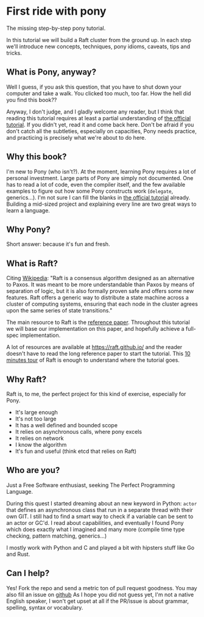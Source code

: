 # First ride with pony

The missing step-by-step pony tutorial.

In this tutorial we will build a Raft cluster from the ground up. In each step
we'll introduce new concepts, techniques, pony idioms, caveats, tips and tricks.

## What is Pony, anyway?

Well I guess, if you ask this question, that you have to shut down your computer
and take a walk. You clicked too much, too far. How the hell did you find this
book??

Anyway, I don't judge, and I gladly welcome any reader, but I think that reading
this tutorial requires at least a partial understanding of [the official
tutorial](http://tutorial.ponylang.org/). If you didn't yet, read it and come back
here. Don't be afraid if you don't catch all the subtleties, especially on
capacities, Pony needs practice, and practicing is precisely what we're about to
do here.

## Why this book?

I'm new to Pony (who isn't?). At the moment, learning Pony requires a lot of
personal investment. Large parts of Pony are simply not documented. One has to
read a lot of code, even the compiler itself, and the few available examples to
figure out how some Pony constructs work (`delegate`, generics...). I'm not
sure I can fill the blanks in [the official
tutorial](http://tutorial.ponylang.org/) already. Building a mid-sized project and
explaining every line are two great ways to learn a language.

## Why Pony?

Short answer: because it's fun and fresh.

## What is Raft?

Citing [Wikipedia](https://en.wikipedia.org/wiki/Raft_%28computer_science%29):
"Raft is a consensus algorithm designed as an alternative to Paxos. It was
meant to be more understandable than Paxos by means of separation of logic, but
it is also formally proven safe and offers some new features. Raft offers a
generic way to distribute a state machine across a cluster of computing
systems, ensuring that each node in the cluster agrees upon the same series of
state transitions."

The main resource to Raft is the [reference
paper](https://ramcloud.stanford.edu/wiki/download/attachments/11370504/raft.pdf).
Throughout this tutorial we will base our implementation on this paper, and
hopefully achieve a full-spec implementation.

A lot of resources are available at https://raft.github.io/ and the reader
doesn't have to read the long reference paper to start the tutorial. This [10
minutes tour](http://thesecretlivesofdata.com/raft/) of Raft is enough to
understand where the tutorial goes.

## Why Raft?

Raft is, to me, the perfect project for this kind of exercise, especially for
Pony.

* It's large enough
* It's not too large
* It has a well defined and bounded scope
* It relies on asynchronous calls, where pony excels
* It relies on network
* I know the algorithm
* It's fun and useful (think etcd that relies on Raft)

## Who are you?

Just a Free Software enthusiast, seeking The Perfect Programming Language.

During this quest I started dreaming about an new keyword in Python:
`actor` that defines an asynchronous class that run in a separate thread
with their own GIT. I still had to find a smart way to check if a variable
can be sent to an actor or GC'd. I read about capabilities, and eventually I found Pony
which does exactly what I imagined and many more (compile time type checking,
pattern matching, generics...)

I mostly work with Python and C and played a bit with hipsters stuff like Go
and Rust.

## Can I help?

Yes! Fork the repo and send a metric ton of pull request goodness. You may also
fill an issue on [github](https://github.com/lisael/first-ride-with-pony) As I
hope you did not guess yet, I'm not a native English speaker, I won't get upset
at all if the PR/issue is about grammar, spelling, syntax or vocabulary.
